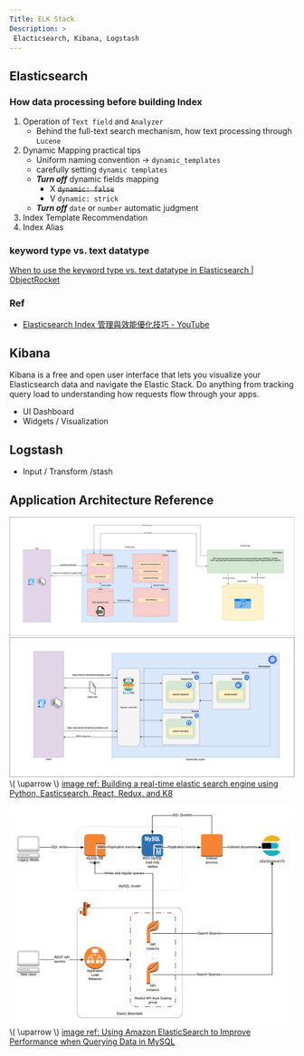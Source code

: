 ```yaml
---
Title: ELK Stack
Description: >
 Elacticsearch, Kibana, Logstash
---
```


## Elasticsearch

### How data processing before building Index

1. Operation of `Text field` and `Analyzer`
    + Behind the full-text search mechanism, how text processing through `Lucene`
2. Dynamic Mapping practical tips
    + Uniform naming convention -> `dynamic_templates`
    + carefully setting `dynamic templates`
    + ***Turn off*** dynamic fields mapping
      + X ~~`dynamic: false`~~
      + V `dynamic: strick`
    + ***Turn off*** `date` or `number` automatic judgment
3. Index Template Recommendation
   <!-- + -->
4. Index Alias

### keyword type vs. text datatype

[When to use the keyword type vs. text datatype in Elasticsearch | ObjectRocket](https://kb.objectrocket.com/elasticsearch/when-to-use-the-keyword-type-vs-text-datatype-in-elasticsearch)

### Ref

+ [Elasticsearch Index 管理與效能優化技巧 - YouTube](https://www.youtube.com/watch?v=dVUMqi5knuo)

## Kibana

Kibana is a free and open user interface that lets you visualize your Elasticsearch data and navigate the Elastic Stack. Do anything from tracking query load to understanding how requests flow through your apps.

+ UI Dashboard
+ Widgets / Visualization

## Logstash

+ Input / Transform /stash

## Application Architecture Reference

![1bdee42](./1bdee42.png)
![bc31ac7](./bc31ac7.png)
\\( \uparrow \\) [image ref: Building a real-time elastic search engine using Python, Easticsearch, React, Redux, and K8](https://faun.pub/building-a-real-time-elastic-search-engine-using-python-32e05bcb9140)

![0eccb35](./0eccb35.png)
\\( \uparrow \\)  [image ref: Using Amazon ElasticSearch to Improve Performance when Querying Data in MySQL](https://blog.clearscale.com/amazon-elasticsearch-mysql-performance/)
